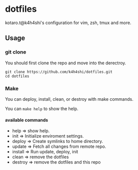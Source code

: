 # dotfiles
kotaro.t@k4h4shi's configuration for vim, zsh, tmux and more.

## Usage

### git clone
You should first clone the repo and move into the derectroy.
```
git clone https://github.com/k4h4shi/dotfiles.git
cd dotfiles
```

### Make
You can deploy, install, clean, or destroy with make commands.

You can `make help` to show the help.

#### available commands
- help    => show help.
- init    => Initialize enviroment settings.
- deploy  => Create symlinks to home directory.
- update  => Fetch all changes from remote repo.
- install => Run update, deploy, init
- clean   => remove the dotfiles
- destroy => remove the dotfiles and this repo
